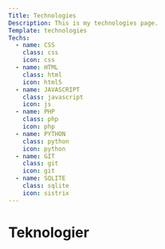 ```yaml
---
Title: Technologies
Description: This is my technologies page.
Template: technologies
Techs:
  - name: CSS
    class: css
    icon: css
  - name: HTML
    class: html
    icon: html5
  - name: JAVASCRIPT
    class: javascript
    icon: js
  - name: PHP
    class: php
    icon: php
  - name: PYTHON
    class: python
    icon: python
  - name: GIT
    class: git
    icon: git
  - name: SQLITE
    class: sqlite
    icon: sistrix
---
```


Teknologier
==========================
